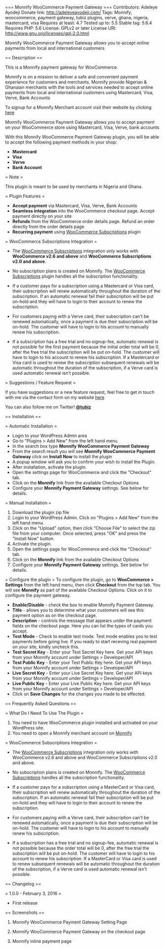 === Monnify WooCommerce Payment Gateway ===
Contributors: Adeleye Ayodeji
Donate link: http://adeleyeayodeji.com/
Tags: Monnify, woocommerce, payment gateway, tubiz plugins, verve, ghana, nigeria, mastercard, visa
Requires at least: 4.7
Tested up to: 5.5
Stable tag: 5.6.4
Requires PHP: 5.6
License: GPLv2 or later
License URI: http://www.gnu.org/licenses/gpl-2.0.html

Monnify WooCommerce Payment Gateway allows you to accept online payments from local and international customers

== Description ==

This is a Monnify payment gateway for WooCommerce.

Monnify is on a mission to deliver a safe and convenient payment experience for customers and merchants. Monnify provide Nigerian & Ghanaian merchants with the tools and services needed to accept online payments from local and international customers using Mastercard, Visa, Verve, Bank Accounts

To signup for a Monnify Merchant account visit their website by clicking [here](https://monnify.com)

Monnify WooCommerce Payment Gateway allows you to accept payment on your WooCommerce store using Mastercard, Visa, Verve, bank accounts

With this Monnify WooCommerce Payment Gateway plugin, you will be able to accept the following payment methods in your shop:

* __Mastercard__
* __Visa__
* __Verve__
* __Bank Account__

= Note =

This plugin is meant to be used by merchants in Nigeria and Ghana.

= Plugin Features =

*   __Accept payment__ via Mastercard, Visa, Verve, Bank Accounts
*   __Seamless integration__ into the WooCommerce checkout page. Accept payment directly on your site
*   __Refunds__ from the WooCommerce order details page. Refund an order directly from the order details page
*   __Recurring payment__ using [WooCommerce Subscriptions](https://woocommerce.com/products/woocommerce-subscriptions/) plugin

= WooCommerce Subscriptions Integration =

*	The [WooCommerce Subscriptions](https://woocommerce.com/products/woocommerce-subscriptions/) integration only works with __WooCommerce v2.6 and above__ and __WooCommerce Subscriptions v2.0 and above__.

*	No subscription plans is created on Monnify. The [WooCommerce Subscriptions](https://woocommerce.com/products/woocommerce-subscriptions/) plugin handles all the subscription functionality.

*	If a customer pays for a subscription using a Mastercard or Visa card, their subscription will renew automatically throughout the duration of the subscription. If an automatic renewal fail their subscription will be put on-hold and they will have to login to their account to renew the subscription.

*	For customers paying with a Verve card, their subscription can't be renewed automatically, once a payment is due their subscription will be on-hold. The customer will have to login to his account to manually renew his subscription.

*	If a subscription has a free trial and no signup-fee, automatic renewal is not possible for the first payment because the initial order total will be 0, after the free trial the subscription will be put on-hold. The customer will have to login to his account to renew his subscription. If a Mastercard or Visa card is used to renew the subscription subsequent renewals will be automatic throughout the duration of the subscription, if a Verve card is used automatic renewal isn't possible.

= Suggestions / Feature Request =

If you have suggestions or a new feature request, feel free to get in touch with me via the contact form on my website [here](http://adeleyeayodeji.com/)

You can also follow me on Twitter! **[@tubiz](https://twitter.com/adeleyeayodeji_)**


== Installation ==

= Automatic Installation =
* 	Login to your WordPress Admin area
* 	Go to "Plugins > Add New" from the left hand menu
* 	In the search box type __Monnify WooCommerce Payment Gateway__
*	From the search result you will see __Monnify WooCommerce Payment Gateway__ click on __Install Now__ to install the plugin
*	A popup window will ask you to confirm your wish to install the Plugin.
*	After installation, activate the plugin.
* 	Open the settings page for WooCommerce and click the "Checkout" tab.
* 	Click on the __Monnify__ link from the available Checkout Options
*	Configure your __Monnify Payment Gateway__ settings. See below for details.

= Manual Installation =
1. 	Download the plugin zip file
2. 	Login to your WordPress Admin. Click on "Plugins > Add New" from the left hand menu.
3.  Click on the "Upload" option, then click "Choose File" to select the zip file from your computer. Once selected, press "OK" and press the "Install Now" button.
4.  Activate the plugin.
5. 	Open the settings page for WooCommerce and click the "Checkout" tab.
6. 	Click on the __Monnify__ link from the available Checkout Options
7.	Configure your __Monnify Payment Gateway__ settings. See below for details.



= Configure the plugin =
To configure the plugin, go to __WooCommerce > Settings__ from the left hand menu, then click __Checkout__ from the top tab. You will see __Monnify__ as part of the available Checkout Options. Click on it to configure the payment gateway.

* __Enable/Disable__ - check the box to enable Monnify Payment Gateway.
* __Title__ - allows you to determine what your customers will see this payment option as on the checkout page.
* __Description__ - controls the message that appears under the payment fields on the checkout page. Here you can list the types of cards you accept.
* __Test Mode__ - Check to enable test mode. Test mode enables you to test payments before going live. If you ready to start receving real payment on your site, kindly uncheck this.
* __Test Secret Key__ - Enter your Test Secret Key here. Get your API keys from your Monnify account under Settings > Developer/API
* __Test Public Key__ - Enter your Test Public Key here. Get your API keys from your Monnify account under Settings > Developer/API
* __Live Secret Key__ - Enter your Live Secret Key here. Get your API keys from your Monnify account under Settings > Developer/API
* __Live Public Key__ - Enter your Live Public Key here. Get your API keys from your Monnify account under Settings > Developer/API
* Click on __Save Changes__ for the changes you made to be effected.





== Frequently Asked Questions ==

= What Do I Need To Use The Plugin =

1.	You need to have WooCommerce plugin installed and activated on your WordPress site.
2.	You need to open a Monnify merchant account on [Monnify](https://monnify.com)

= WooCommerce Subscriptions Integration =

*	The [WooCommerce Subscriptions](https://woocommerce.com/products/woocommerce-subscriptions/) integration only works with WooCommerce v2.6 and above and WooCommerce Subscriptions v2.0 and above.

*	No subscription plans is created on Monnify. The [WooCommerce Subscriptions](https://woocommerce.com/products/woocommerce-subscriptions/) handles all the subscription functionality.

*	If a customer pays for a subscription using a MasterCard or Visa card, their subscription will renew automatically throughout the duration of the subscription. If an automatic renewal fail their subscription will be put on-hold and they will have to login to their account to renew the subscription.

*	For customers paying with a Verve card, their subscription can't be renewed automatically, once a payment is due their subscription will be on-hold. The customer will have to login to his account to manually renew his subscription.

*	If a subscription has a free trial and no signup-fee, automatic renewal is not possible because the order total will be 0, after the free trial the subscription will be put on-hold. The customer will have to login to his account to renew his subscription. If a MasterCard or Visa card is used to renew subsequent renewals will be automatic throughout the duration of the subscription, if a Verve card is used automatic renewal isn't possible.


== Changelog ==

= 1.0.0 - February 3, 2016 =
*   First release

== Screenshots ==

1. Monnify WooCommerce Payment Gateway Setting Page

2. Monnify WooCommerce Payment Gateway on the checkout page

3. Monnify inline payment page
